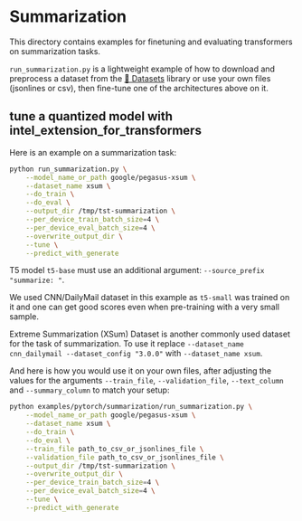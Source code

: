 # Summarization

This directory contains examples for finetuning and evaluating transformers on summarization tasks.

`run_summarization.py` is a lightweight example of how to download and preprocess a dataset from the [🤗 Datasets](https://github.com/huggingface/datasets) library or use your own files (jsonlines or csv), then fine-tune one of the architectures above on it.

## tune a quantized model with intel_extension_for_transformers

Here is an example on a summarization task:
```bash
python run_summarization.py \
    --model_name_or_path google/pegasus-xsum \
    --dataset_name xsum \
    --do_train \
    --do_eval \
    --output_dir /tmp/tst-summarization \
    --per_device_train_batch_size=4 \
    --per_device_eval_batch_size=4 \
    --overwrite_output_dir \
    --tune \
    --predict_with_generate
```

T5 model `t5-base` must use an additional argument: `--source_prefix "summarize: "`.

We used CNN/DailyMail dataset in this example as `t5-small` was trained on it and one can get good scores even when pre-training with a very small sample.

Extreme Summarization (XSum) Dataset is another commonly used dataset for the task of summarization. To use it replace `--dataset_name cnn_dailymail --dataset_config "3.0.0"` with  `--dataset_name xsum`.

And here is how you would use it on your own files, after adjusting the values for the arguments
`--train_file`, `--validation_file`, `--text_column` and `--summary_column` to match your setup:

```bash
python examples/pytorch/summarization/run_summarization.py \
    --model_name_or_path google/pegasus-xsum \
    --dataset_name xsum \
    --do_train \
    --do_eval \
    --train_file path_to_csv_or_jsonlines_file \
    --validation_file path_to_csv_or_jsonlines_file \
    --output_dir /tmp/tst-summarization \
    --overwrite_output_dir \
    --per_device_train_batch_size=4 \
    --per_device_eval_batch_size=4 \
    --tune \
    --predict_with_generate
```
